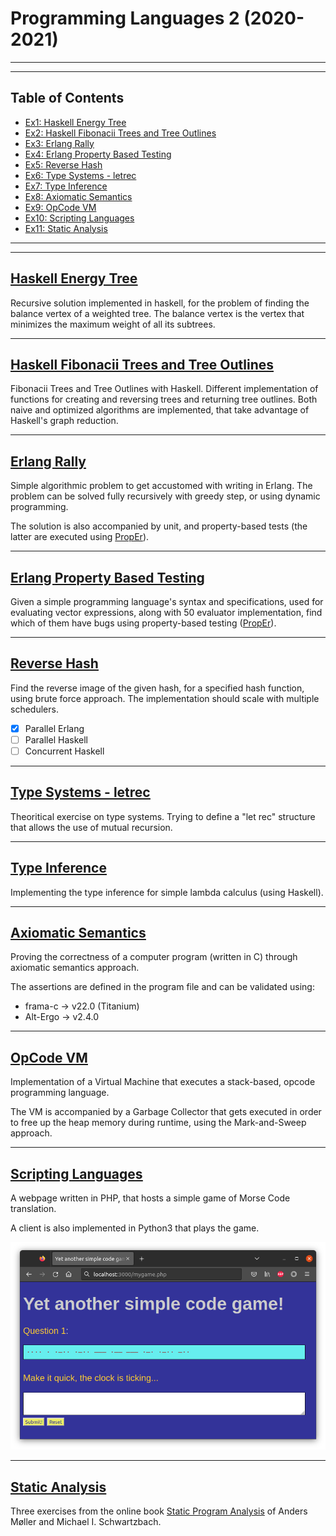 # Programming Languages 2 (2020-2021)


---
---
## Table of Contents


- [Ex1: Haskell Energy Tree](#haskell-energy-tree)
- [Ex2: Haskell Fibonacii Trees and Tree Outlines](#haskell-fibonacii-trees-and-tree-outlines)
- [Ex3: Erlang Rally](#erlang-rally)
- [Ex4: Erlang Property Based Testing](#erlang-property-based-testing)
- [Ex5: Reverse Hash](#reverse-hash)
- [Ex6: Type Systems - letrec](#type-systems---letrec)
- [Ex7: Type Inference](#type-inference)
- [Ex8: Axiomatic Semantics](#axiomatic-semantics)
- [Ex9: OpCode VM](#opcode-vm)
- [Ex10: Scripting Languages](#scripting-languages)
- [Ex11: Static Analysis](#static-analysis)

---
---

## [<ins>Haskell Energy Tree</ins>](./ex1/)

Recursive solution implemented in haskell, for the problem of finding the balance vertex of a weighted tree. The balance vertex is the vertex that minimizes the maximum weight of all its subtrees.

---

## [<ins>Haskell Fibonacii Trees and Tree Outlines</ins>](./ex2/)

Fibonacii Trees and Tree Outlines with Haskell. Different implementation of functions for creating and reversing trees and returning tree outlines. Both naive and optimized algorithms are implemented, that take advantage of Haskell's graph reduction.

---

## [<ins>Erlang Rally</ins>](./ex3/)

Simple algorithmic problem to get accustomed with writing in Erlang. The problem can be solved fully recursively with greedy step, or using dynamic programming.

The solution is also accompanied by unit, and property-based tests (the latter are executed using [PropEr](https://github.com/proper-testing/proper)).

---

## [<ins>Erlang Property Based Testing</ins>](./ex4/)

Given a simple programming language's syntax and specifications, used for evaluating vector expressions, along with 50 evaluator implementation, find which of them have bugs using property-based testing ([PropEr](https://github.com/proper-testing/proper)).

---

## [<ins>Reverse Hash</ins>](./ex5/)

Find the reverse image of the given hash, for a specified hash function, using brute force approach. The implementation should scale with multiple schedulers.

- [x] Parallel Erlang
- [ ] Parallel Haskell
- [ ] Concurrent Haskell

---

## [<ins>Type Systems - letrec</ins>](./ex6/)

Theoritical exercise on type systems. Trying to define a "let rec" structure that allows the use of mutual recursion.

---

## [<ins>Type Inference</ins>](./ex7/)

Implementing the type inference for simple lambda calculus (using Haskell).

---

## [<ins>Axiomatic Semantics</ins>](./ex8/)

Proving the correctness of a computer program (written in C) through axiomatic semantics approach.

The assertions are defined in the program file and can be validated using:
- frama-c -> v22.0 (Titanium)
- Alt-Ergo -> v2.4.0

---

## [<ins>OpCode VM</ins>](./ex9/)

Implementation of a Virtual Machine that executes a stack-based, opcode programming language.

The VM is accompanied by a Garbage Collector that gets executed in order to free up the heap memory during runtime, using the Mark-and-Sweep approach.

---

## [<ins>Scripting Languages</ins>](./ex10/)

A webpage written in PHP, that hosts a simple game of Morse Code translation.

A client is also implemented in Python3 that plays the game.

![Webpage](ex10/Screenshot%20from%202022-11-14%2020-03-41.png)

---

## [<ins>Static Analysis</ins>](./ex11/)

Three exercises from the online book [Static Program Analysis](https://cs.au.dk/~amoeller/spa/spa.pdf) of Anders Møller and Michael I. Schwartzbach.